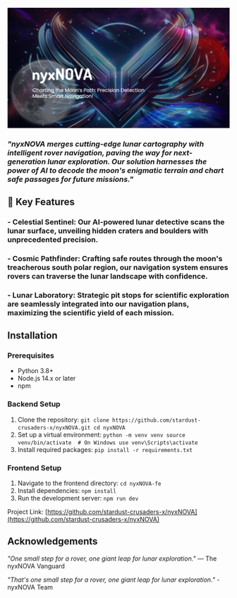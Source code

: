 ![nyxNOVA Logo](nyxNOVA-fe/Landing-webpage/nyxNova-main/public/thumbnail.png)

### *"nyxNOVA merges cutting-edge lunar cartography with intelligent rover navigation, paving the way for next-generation lunar exploration. Our solution harnesses the power of AI to decode the moon's enigmatic terrain and chart safe passages for future missions."*

## 🌟 Key Features

### - Celestial Sentinel: Our AI-powered lunar detective scans the lunar surface, unveiling hidden craters and boulders with unprecedented precision.
### - Cosmic Pathfinder: Crafting safe routes through the moon's treacherous south polar region, our navigation system ensures rovers can traverse the lunar landscape with confidence.
### - Lunar Laboratory: Strategic pit stops for scientific exploration are seamlessly integrated into our navigation plans, maximizing the scientific yield of each mission.

## Installation

### Prerequisites

- Python 3.8+
- Node.js 14.x or later
- npm

### Backend Setup

1. Clone the repository:
   `git clone https://github.com/stardust-crusaders-x/nyxNOVA.git
      cd nyxNOVA`
2. Set up a virtual environment:
   `python -m venv venv
source venv/bin/activate  # On Windows use venv\Scripts\activate`
3. Install required packages:
   `pip install -r requirements.txt`
### Frontend Setup

1. Navigate to the frontend directory:
   `cd nyxNOVA-fe`
2. Install dependencies:
  `npm install`
3. Run the development server:
   `npm run dev`

Project Link: [https://github.com/stardust-crusaders-x/nyxNOVA](https://github.com/stardust-crusaders-x/nyxNOVA)

## Acknowledgements

*"One small step for a rover, one giant leap for lunar exploration."* 
— The nyxNOVA Vanguard

   


*"That's one small step for a rover, one giant leap for lunar exploration."* - nyxNOVA Team
